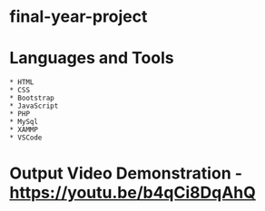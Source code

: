 
# final-year-project

# Languages and Tools
  
    * HTML
    * CSS
    * Bootstrap
    * JavaScript
    * PHP
    * MySql
    * XAMMP
    * VSCode
    
# Output Video Demonstration - https://youtu.be/b4qCi8DqAhQ
  
